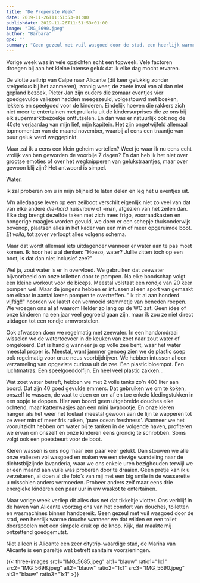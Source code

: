 ```yaml
---
title: "De Properste Week"
date: 2019-11-26T11:51:53+01:00
publishdate: 2019-11-26T11:51:53+01:00
image: "IMG_5690.jpeg"
author: "Barbara"
gpx: ""
summary: "Geen gezeul met vuil wasgoed door de stad, een heerlijk warme douche wanneer we dat wilden en een toilet doorspoelen met een simpele druk op de knop. Kijk, dat maakte mij ontzettend goedgemutst."
---
```


Vorige week was in vele opzichten echt een topweek. Vele factoren droegen bij aan het kleine intense geluk dat ik elke dag mocht ervaren.

De vlotte zeiltrip van Calpe naar Alicante (dit keer gelukkig zonder steigerkus bij het aanmeren), zonnig weer, de zoete inval van al dan niet gepland bezoek, Pieter Jan zijn ouders die zomaar eventjes vier goedgevulde valiezen hadden meegezeuld, volgestouwd met boeken, lekkers en speelgoed voor de kinderen. Eindelijk hoeven die rakkers zich niet meer te entertainen met prullaria uit de kindersurprises die ze ons bij elk supermarktbezoekje ontfutselen. En dan was er natuurlijk ook nog de 40ste verjaardag van mijn lief, mijn kapitein. Het zijn ongetwijfeld allemaal topmomenten van de maand november, waarbij al eens een traantje van puur geluk werd weggepinkt.

Maar zal ik u eens een klein geheim vertellen? Weet je waar ik nu eens echt vrolijk van ben geworden de voorbije 7 dagen? En dan heb ik het niet over grootse emoties of over het wegknipperen van gelukstraantjes, maar over gewoon blij zijn? Het antwoord is simpel.

Water. 

Ik zal proberen om u in mijn blijheid te laten delen en leg het u eventjes uit. 

M’n alledaagse leven op een zeilboot verschilt eigenlijk niet zo veel van dat van elke andere _die-hard_ huisvrouw of -man, afgezien van het zeilen dan. Elke dag brengt dezelfde taken met zich mee: frigo, voorraadkasten en hongerige maagjes worden gevuld, we doen er een schepje thuisonderwijs bovenop, plaatsen alles in het kader van een min of meer opgeruimde boot. _Et voilà_, tot zover verloopt alles volgens schema.

Maar dat wordt allemaal iets uitdagender wanneer er water aan te pas moet komen. Ik hoor het u al denken: "Hoezo, water? Jullie zitten toch op een boot, is dat dan niet inclusief zee?"

Wel ja, zout water is er in overvloed. We gebruiken dat zeewater bijvoorbeeld om onze toiletten door te pompen. Na elke boodschap volgt een kleine workout voor de biceps. Meestal volstaat een rondje van 20 keer pompen wel. Maar de jongens hebben er intussen al een sport van gemaakt om elkaar in aantal keren pompen te overtreffen. "Ik zit al aan honderd vijftig!!" hoorden we laatst een vermoeid stemmetje van beneden roepen. We vroegen ons al af waarom Helder zo lang op de WC zat. Geen idee of onze kinderen na een jaar veel gegroeid gaan zijn, maar ik zou ze niet direct uitdagen tot een rondje armworstelen. 

Ook afwassen doen we regelmatig met zeewater. In een handomdraai wisselen we de watertoevoer in de keuken van zoet naar zout water of omgekeerd. Dat is handig wanneer je op volle zee bent, waar het water meestal proper is. Meestal, want jammer genoeg zien we de plastic soep ook regelmatig voor onze neus voorbijdrijven. We hebben intussen al een verzameling van opgeviste curiosa uit de zee. Een plastic bloempot. Een luchtmatras. Een speelgoeddolfijn. En heel veel plastic zakken...
 
Wat zoet water betreft, hebben we met 2 volle tanks zo’n 400 liter aan boord. Dat zijn 40 goed gevulde emmers. Dat gebruiken we om te koken, onszelf te wassen, de vaat te doen en om af en toe enkele kledingstukken in een sopje te doppen. Hier aan boord geen uitgebreide douches elke ochtend, maar kattenwasjes aan een mini lavabootje. En onze kleren hangen als het weer het toelaat meestal gewoon aan de lijn te wapperen tot ze weer min of meer fris ruiken, ‘pure ocean freshness’. Wanneer we het vooruitzicht hebben om water bij te tanken in de volgende haven, profiteren we ervan om onszelf en onze kinderen eens grondig te schrobben. Soms volgt ook een poetsbeurt voor de boot. 

Kleren wassen is ons nog maar een paar keer gelukt. Dan stouwen we alle onze valiezen vol wasgoed en maken we een stevige wandeling naar de dichtstbijzijnde lavanderia, waar we ons enkele uren bezighouden terwijl we er een maand aan vuile was proberen door te draaien. Geen pretje kan ik u verzekeren, al doen al die foto’s van mij met een big smile in de wasserette u misschien anders vermoeden. Probeer anders zelf maar eens drie energieke kinderen een paar uur in uw waskot te entertainen.

Maar vorige week verliep dit alles dus net dat tikkeltje vlotter. Ons verblijf in de haven van Alicante voorzag ons van het comfort van douches, toiletten en wasmachines binnen handbereik. Geen gezeul met vuil wasgoed door de stad, een heerlijk warme douche wanneer we dat wilden en een toilet doorspoelen met een simpele druk op de knop. Kijk, dat maakte mij ontzettend goedgemutst.

Niet alleen is Alicante een zeer citytrip-waardige stad, de Marina van Alicante is een pareltje wat betreft sanitaire voorzieningen. 


{{< three-images src1="IMG_5685.jpeg" alt1="blauw" ratio1="1x1" src2="IMG_5698.jpeg" alt2="blauw" ratio2="1x1" src3="IMG_5690.jpeg" alt3="blauw" ratio3="1x1" >}}
